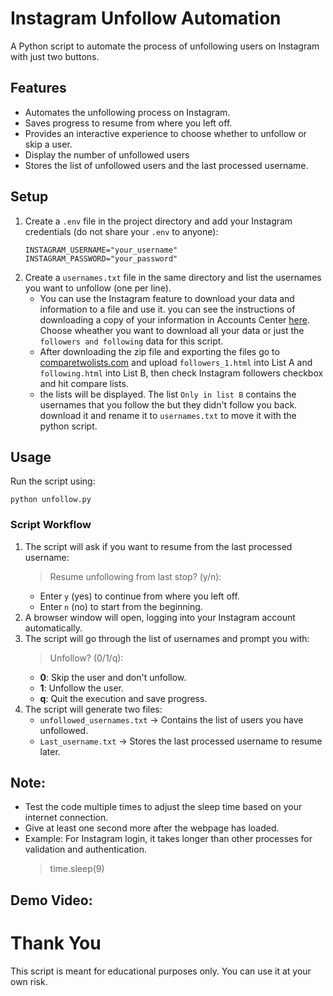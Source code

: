 # Instagram Unfollow Automation

A Python script to automate the process of unfollowing users on Instagram with just two buttons.

## Features
- Automates the unfollowing process on Instagram.
- Saves progress to resume from where you left off.
- Provides an interactive experience to choose whether to unfollow or skip a user.
- Display the number of unfollowed users
- Stores the list of unfollowed users and the last processed username. 

## Setup
1. Create a `.env` file in the project directory and add your Instagram credentials (do not share your `.env` to anyone):
   ```env
   INSTAGRAM_USERNAME="your_username"
   INSTAGRAM_PASSWORD="your_password"
   ```
2. Create a `usernames.txt` file in the same directory and list the usernames you want to unfollow (one per line).
   - You can use the Instagram feature to download your data and information to a file and use it. you can see the instructions of downloading a copy of your information in Accounts Center [here](https://help.instagram.com/181231772500920?helpref=faq_content#download-a-copy-of-your-information-in-accounts-center). Choose wheather you want to download all your data or just the `followers and following` data for this script.
   - After downloading the zip file and exporting the files go to [comparetwolists.com](https://comparetwolists.com/) and upload `followers_1.html` into List A and `following.html` into List B, then check Instagram followers checkbox and hit compare lists.
   - the lists will be displayed. The list `Only in list B` contains the usernames that you follow the but they didn't follow you back. download it and rename it to `usernames.txt` to move it with the python script.

## Usage
Run the script using:
```
python unfollow.py
```

### Script Workflow
1. The script will ask if you want to resume from the last processed username:
   > Resume unfollowing from last stop? (y/n): 
   - Enter `y` (yes) to continue from where you left off.
   - Enter `n` (no) to start from the beginning.
3. A browser window will open, logging into your Instagram account automatically.
4. The script will go through the list of usernames and prompt you with:
   > Unfollow? (0/1/q):
   - **0**: Skip the user and don't unfollow.
   - **1**: Unfollow the user.
   - **q**: Quit the execution and save progress.
5. The script will generate two files:
   - `unfollowed_usernames.txt` → Contains the list of users you have unfollowed.
   - `Last_username.txt` → Stores the last processed username to resume later.

## Note:
- Test the code multiple times to adjust the sleep time based on your internet connection.
- Give at least one second more after the webpage has loaded.
- Example: For Instagram login, it takes longer than other processes for validation and authentication.
  > time.sleep(9)

## Demo Video:


# Thank You



This script is meant for educational purposes only. You can use it at your own risk.
